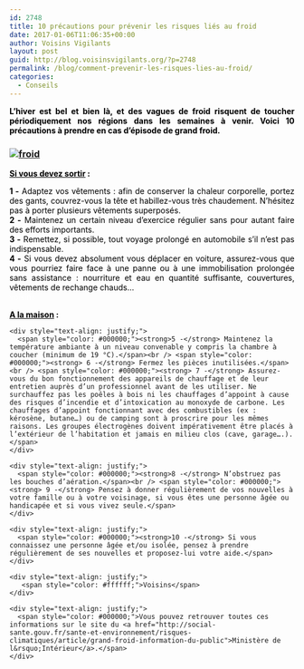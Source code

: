 ```yaml
---
id: 2748
title: 10 précautions pour prévenir les risques liés au froid
date: 2017-01-06T11:06:35+00:00
author: Voisins Vigilants
layout: post
guid: http://blog.voisinsvigilants.org/?p=2748
permalink: /blog/comment-prevenir-les-risques-lies-au-froid/
categories:
  - Conseils
---
```

<div style="color: #4b5ebd; text-align: justify;">
  <p class="access" style="color: #383838;">
    <span style="color: #000000;"><strong>L’hiver est bel et bien là, et des vagues de froid risquent de toucher périodiquement nos régions dans les semaines à venir. Voici 10 précautions à prendre en cas d&rsquo;épisode de grand froid. </strong></span>
  </p>
</div>

<h3 style="color: #4b5ebd;">
  <a href="./../../images/2017/01/froid.png"><img class="wp-image-2818 alignleft" src="./../../images/2017/01/froid.png" alt="froid"/></a>
</h3>

<p style="color: #4b5ebd; text-align: justify;">
  <span style="text-decoration: underline;"><span style="color: #000000; text-decoration: underline;"><strong>Si vous devez sortir</strong></span></span><span style="color: #000000;"><strong> :</strong></span>
</p>

<div>
  <div style="text-align: justify;">
    <span style="color: #000000;"><strong>1 -</strong> Adaptez vos vêtements : afin de conserver la chaleur corporelle, portez des gants, couvrez-vous la tête et habillez-vous très chaudement. N’hésitez pas à porter plusieurs vêtements superposés.</span><br /> <span style="color: #000000;"><strong> 2 -</strong> Maintenez un certain niveau d’exercice régulier sans pour autant faire des efforts importants.</span><br /> <span style="color: #000000;"><strong> 3 -</strong> Remettez, si possible, tout voyage prolongé en automobile s’il n’est pas indispensable.</span>
  </div>
  
  <div style="text-align: justify;">
    <span style="color: #000000;"><strong>4 -</strong> Si vous devez absolument vous déplacer en voiture, assurez-vous que vous pourriez faire face à une panne ou à une immobilisation prolongée sans assistance : nourriture et eau en quantité suffisante, couvertures, vêtements de rechange chauds&#8230;</span>
  </div>
  
  <div style="text-align: justify;">
    <span style="color: #ffffff;">voisins</span>
  </div>
  
  <div>
    <p style="text-align: justify;">
      <span style="text-decoration: underline; color: #000000;"><strong>A la maison</strong></span><strong> <span style="color: #000000;">:</span></strong>
    </p>
    
    <div style="text-align: justify;">
      <span style="color: #000000;"><strong>5 -</strong> Maintenez la température ambiante à un niveau convenable y compris la chambre à coucher (minimum de 19 °C).</span><br /> <span style="color: #000000;"><strong> 6 -</strong> Fermez les pièces inutilisées.</span><br /> <span style="color: #000000;"><strong> 7 -</strong> Assurez-vous du bon fonctionnement des appareils de chauffage et de leur entretien auprès d’un professionnel avant de les utiliser. Ne surchauffez pas les poêles à bois ni les chauffages d’appoint à cause des risques d’incendie et d’intoxication au monoxyde de carbone. Les chauffages d’appoint fonctionnant avec des combustibles (ex : kérosène, butane…) ou de camping sont à proscrire pour les mêmes raisons. Les groupes électrogènes doivent impérativement être placés à l’extérieur de l’habitation et jamais en milieu clos (cave, garage….).</span>
    </div>
    
    <div style="text-align: justify;">
      <span style="color: #000000;"><strong>8 -</strong> N’obstruez pas les bouches d’aération.</span><br /> <span style="color: #000000;"><strong> 9 -</strong> Pensez à donner régulièrement de vos nouvelles à votre famille ou à votre voisinage, si vous êtes une personne âgée ou handicapée et si vous vivez seule.</span>
    </div>
    
    <div style="text-align: justify;">
      <span style="color: #000000;"><strong>10 -</strong> Si vous connaissez une personne âgée et/ou isolée, pensez à prendre régulièrement de ses nouvelles et proposez-lui votre aide.</span>
    </div>
    
    <div style="text-align: justify;">
       <span style="color: #ffffff;">Voisins</span>
    </div>
    
    <div style="text-align: justify;">
      <span style="color: #000000;">Vous pouvez retrouver toutes ces informations sur le site du <a href="http://social-sante.gouv.fr/sante-et-environnement/risques-climatiques/article/grand-froid-information-du-public">Ministère de l&rsquo;Intérieur</a>.</span>
    </div>
  </div>
</div>
